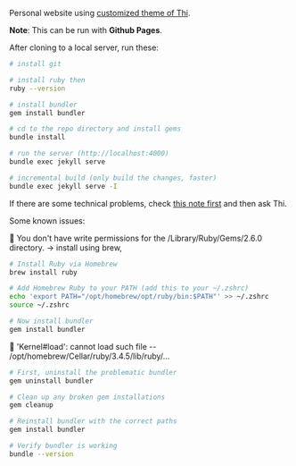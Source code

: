 Personal website using [customized theme of Thi](https://github.com/dinhanhthi/dinhanhthi.com-v1).

__Note__: This can be run with **Github Pages**.

After cloning to a local server, run these:

```bash
# install git

# install ruby then
ruby --version

# install bundler
gem install bundler

# cd to the repo directory and install gems
bundle install

# run the server (http://localhost:4000)
bundle exec jekyll serve

# incremental build (only build the changes, faster)
bundle exec jekyll serve -I
```

If there are some technical problems, check [this note first](https://dinhanhthi.com/jekyll-tips/) and then ask Thi.

Some known issues:

🐞 You don't have write permissions for the /Library/Ruby/Gems/2.6.0 directory. -> install using brew,

```bash
# Install Ruby via Homebrew
brew install ruby

# Add Homebrew Ruby to your PATH (add this to your ~/.zshrc)
echo 'export PATH="/opt/homebrew/opt/ruby/bin:$PATH"' >> ~/.zshrc
source ~/.zshrc

# Now install bundler
gem install bundler
```

🐞 'Kernel#load': cannot load such file -- /opt/homebrew/Cellar/ruby/3.4.5/lib/ruby/...

```bash
# First, uninstall the problematic bundler
gem uninstall bundler

# Clean up any broken gem installations
gem cleanup

# Reinstall bundler with the correct paths
gem install bundler

# Verify bundler is working
bundle --version
```